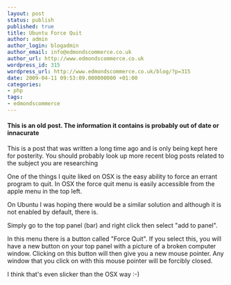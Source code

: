 ```yaml
---
layout: post
status: publish
published: true
title: Ubuntu Force Quit
author: admin
author_login: blogadmin
author_email: info@edmondscommerce.co.uk
author_url: http://www.edmondscommerce.co.uk
wordpress_id: 315
wordpress_url: http://www.edmondscommerce.co.uk/blog/?p=315
date: 2009-04-11 09:53:09.000000000 +01:00
categories:
- php
tags:
- edmondscommerce
---
```

<div class="oldpost"><h4>This is an old post. The information it contains is probably out of date or innacurate</h4>
<p>
This is a post that was written a long time ago and is only being kept here for posterity.
You should probably look up more recent blog posts related to the subject you are researching
</p>
</div>
One of the things I quite liked on OSX is the easy ability to force an errant program to quit. In OSX the force quit menu is easily accessible from the apple menu in the top left.

On Ubuntu I was hoping there would be a similar solution and although it is not enabled by default, there is.

Simply go to the top panel (bar) and right click then select "add to panel".

In this menu there is a button called "Force Quit". If you select this, you will have a new button on your top panel with a picture of a broken computer window. Clicking on this button will then give you a new mouse pointer. Any window that you click on with this mouse pointer will be forcibly closed.

I think that's even slicker than the OSX way :-)
